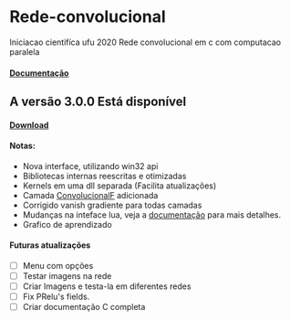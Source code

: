 # Rede-convolucional
Iniciacao cientifíca ufu 2020
Rede convolucional em c com computacao paralela

#### [Documentação](https://xx220xx.github.io/Rede-convolucional/)

## A versão 3.0.0 Está disponível
#### [Download](https://github.com/Xx220xX/Rede-convolucional/releases/download/GAB_3_0_0/GAB.zip)
#### Notas:
- Nova interface, utilizando win32 api
- Bibliotecas internas reescritas e otimizadas
- Kernels em uma dll separada (Facilita atualizações)
- Camada [ConvolucionalF](https://xx220xx.github.io/Rede-convolucional/) adicionada 
- Corrigido vanish gradiente para todas camadas
- Mudanças na inteface lua, veja a [documentação](https://xx220xx.github.io/Rede-convolucional/) para mais detalhes.
- Grafico de aprendizado 


#### Futuras atualizações

- [ ] Menu com opções
- [ ] Testar imagens na rede
- [ ] Criar Imagens e testa-la em diferentes redes
- [ ] Fix PRelu's fields.
- [ ] Criar documentação C completa
